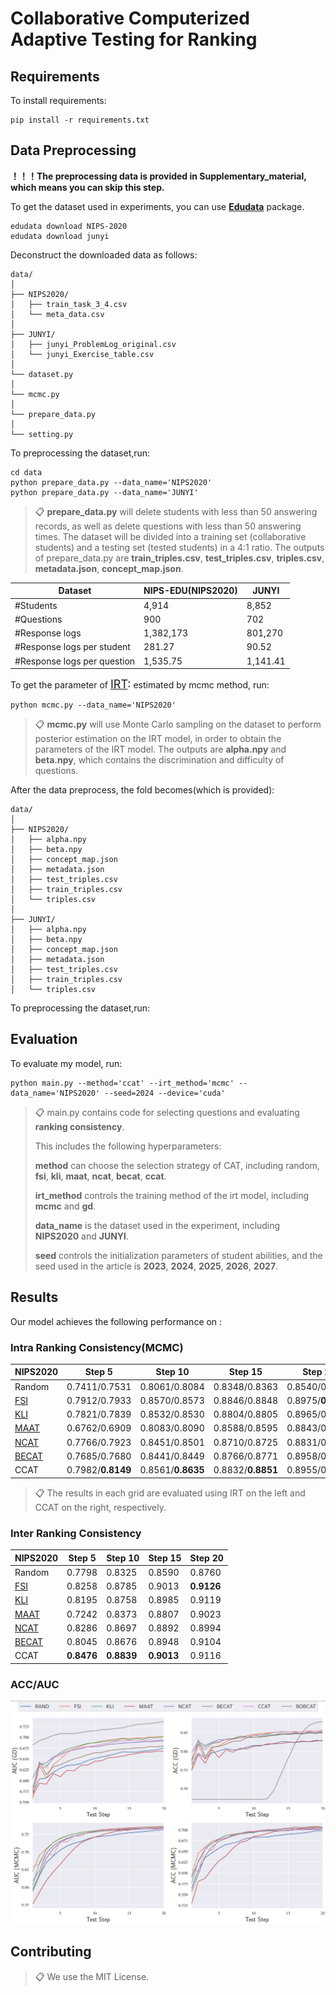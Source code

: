 # Collaborative Computerized Adaptive Testing for Ranking



## Requirements

To install requirements:

```setup
pip install -r requirements.txt
```

## Data Preprocessing

**！！！The preprocessing data is provided in Supplementary_material, which means you can skip this step.**

To get the dataset used in experiments, you can use **[Edudata](https://github.com/bigdata-ustc/EduData)** package.

```train
edudata download NIPS-2020
edudata download junyi
```

Deconstruct the downloaded data as follows:

```train
data/
│
├── NIPS2020/
│   ├── train_task_3_4.csv
│   └── meta_data.csv
│
├── JUNYI/
│   ├── junyi_ProblemLog_original.csv
│   └── junyi_Exercise_table.csv
│
└── dataset.py
│
└── mcmc.py
│
└── prepare_data.py
│
└── setting.py
```

To preprocessing the dataset,run:

```train
cd data
python prepare_data.py --data_name='NIPS2020'
python prepare_data.py --data_name='JUNYI'
```

>📋  **prepare_data.py** will delete students with less than 50 answering records, as well as delete questions with less than 50 answering times. The dataset will be divided into a training set (collaborative students) and a testing set (tested students) in a 4:1 ratio. The outputs of prepare_data.py are **train_triples.csv**, **test_triples.csv**, **triples.csv**, **metadata.json**, **concept_map.json**.

| Dataset                     | NIPS-EDU(NIPS2020) | JUNYI    |
| --------------------------- | ------------------ | -------- |
| \#Students                  | 4,914              | 8,852    |
| \#Questions                 | 900                | 702      |
| \#Response logs             | 1,382,173          | 801,270  |
| \#Response logs per student | 281.27             | 90.52    |
| #Response logs per question | 1,535.75           | 1,141.41 |

 To get the parameter of <font size=4>[IRT](https://link.springer.com/book/10.1007/978-0-387-89976-3):</font> estimated by mcmc method, run:

```train
python mcmc.py --data_name='NIPS2020'
```

>📋  **mcmc.py** will use Monte Carlo sampling on the dataset to perform posterior estimation on the IRT model, in order to obtain the parameters of the IRT model. The outputs are **alpha.npy** and **beta.npy**, which contains the discrimination and difficulty of questions.

After the data preprocess, the fold becomes(which is provided):

```train
data/
│
├── NIPS2020/
│   ├── alpha.npy
│   ├── beta.npy
│   ├── concept_map.json
│   ├── metadata.json
│   ├── test_triples.csv
│   ├── train_triples.csv
│   └── triples.csv
│
├── JUNYI/
│	├── alpha.npy
│   ├── beta.npy
│   ├── concept_map.json
│   ├── metadata.json
│   ├── test_triples.csv
│   ├── train_triples.csv
│   └── triples.csv
```

To preprocessing the dataset,run:

## Evaluation

To evaluate my model, run:

```train
python main.py --method='ccat' --irt_method='mcmc' --data_name='NIPS2020' --seed=2024 --device='cuda'
```

>📋  main.py contains code for selecting questions and evaluating **ranking consistency**. 
>
>This includes the following hyperparameters:
>
>**method** can choose the selection strategy of CAT, including random, **fsi**, **kli**, **maat**, **ncat**, **becat**, **ccat**. 
>
>**irt_method** controls the training method of the irt model, including **mcmc** and **gd**. 
>
>**data_name** is the dataset used in the experiment, including **NIPS2020** and **JUNYI**. 
>
>**seed** controls the initialization parameters of student abilities, and the seed used in the article is **2023**, **2024**, **2025**, **2026**, **2027**.

## Results

Our model achieves the following performance on :

### Intra Ranking Consistency(MCMC)

| NIPS2020                                                     | Step 5            | Step 10           | Step 15           | Step 20           |
| ------------------------------------------------------------ | ----------------- | ----------------- | ----------------- | ----------------- |
| Random                                                       | 0.7411/0.7531     | 0.8061/0.8084     | 0.8348/0.8363     | 0.8540/0.8547     |
| [<u>FSI</u>](https://api.taylorfrancis.com/content/books/mono/download?identifierName=doi&identifierValue=10.4324/9780203056615&type=googlepdf) | 0.7912/0.7933     | 0.8570/0.8573     | 0.8846/0.8848     | 0.8975/**0.8977** |
| [<u>KLI</u>](https://journals.sagepub.com/doi/abs/10.1177/014662169602000303) | 0.7821/0.7839     | 0.8532/0.8530     | 0.8804/0.8805     | 0.8965/0.8966     |
| [<u>MAAT</u>](https://ieeexplore.ieee.org/abstract/document/9338437/) | 0.6762/0.6909     | 0.8083/0.8090     | 0.8588/0.8595     | 0.8843/0.8848     |
| [<u>NCAT</u>](https://ojs.aaai.org/index.php/AAAI/article/view/20399) | 0.7766/0.7923     | 0.8451/0.8501     | 0.8710/0.8725     | 0.8831/0.8840     |
| [<u>BECAT</u>](https://nips.cc/virtual/2023/poster/70224)    | 0.7685/0.7680     | 0.8441/0.8449     | 0.8766/0.8771     | 0.8958/0.8961     |
| CCAT                                                         | 0.7982/**0.8149** | 0.8561/**0.8635** | 0.8832/**0.8851** | 0.8955/0.8969     |

>📋  The results in each grid are evaluated using IRT on the left and CCAT on the right, respectively.

### Inter Ranking Consistency

| NIPS2020                                                     | Step 5     | Step 10    | Step 15    | Step 20    |
| ------------------------------------------------------------ | ---------- | ---------- | ---------- | ---------- |
| Random                                                       | 0.7798     | 0.8325     | 0.8590     | 0.8760     |
| [<u>FSI</u>](https://api.taylorfrancis.com/content/books/mono/download?identifierName=doi&identifierValue=10.4324/9780203056615&type=googlepdf) | 0.8258     | 0.8785     | 0.9013     | **0.9126** |
| [<u>KLI</u>](https://journals.sagepub.com/doi/abs/10.1177/014662169602000303) | 0.8195     | 0.8758     | 0.8985     | 0.9119     |
| [<u>MAAT</u>](https://ieeexplore.ieee.org/abstract/document/9338437/) | 0.7242     | 0.8373     | 0.8807     | 0.9023     |
| [<u>NCAT</u>](https://ojs.aaai.org/index.php/AAAI/article/view/20399) | 0.8286     | 0.8697     | 0.8892     | 0.8994     |
| [<u>BECAT</u>](https://nips.cc/virtual/2023/poster/70224)    | 0.8045     | 0.8676     | 0.8948     | 0.9104     |
| CCAT                                                         | **0.8476** | **0.8839** | **0.9013** | 0.9116     |

### ACC/AUC

![](acc_auc.png)



## Contributing

>📋  We use the MIT License.
